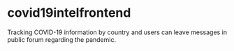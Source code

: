 # covid19intelfrontend
Tracking COVID-19 information by country and users can leave messages in public forum regarding the pandemic.
